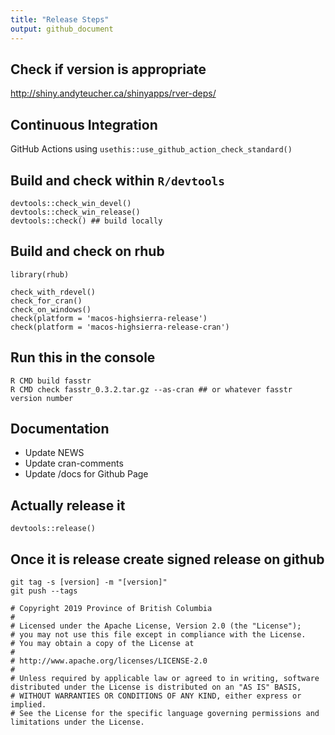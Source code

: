 ```yaml
---
title: "Release Steps"
output: github_document
---
```

  

## Check if version is appropriate
http://shiny.andyteucher.ca/shinyapps/rver-deps/

## Continuous Integration
GitHub Actions using `usethis::use_github_action_check_standard()`
  
## Build and check within `R/devtools`
```
devtools::check_win_devel()
devtools::check_win_release()
devtools::check() ## build locally
```

## Build and check on rhub
```
library(rhub)

check_with_rdevel()
check_for_cran()
check_on_windows()
check(platform = 'macos-highsierra-release')
check(platform = 'macos-highsierra-release-cran')
```

## Run this in the console
```
R CMD build fasstr
R CMD check fasstr_0.3.2.tar.gz --as-cran ## or whatever fasstr version number
```

## Documentation
- Update NEWS
- Update cran-comments
- Update /docs for Github Page

## Actually release it
```
devtools::release()
```

## Once it is release create signed release on github
```
git tag -s [version] -m "[version]"
git push --tags
```

```
# Copyright 2019 Province of British Columbia
# 
# Licensed under the Apache License, Version 2.0 (the "License");
# you may not use this file except in compliance with the License.
# You may obtain a copy of the License at
# 
# http://www.apache.org/licenses/LICENSE-2.0
# 
# Unless required by applicable law or agreed to in writing, software distributed under the License is distributed on an "AS IS" BASIS,
# WITHOUT WARRANTIES OR CONDITIONS OF ANY KIND, either express or implied.
# See the License for the specific language governing permissions and limitations under the License.
```
